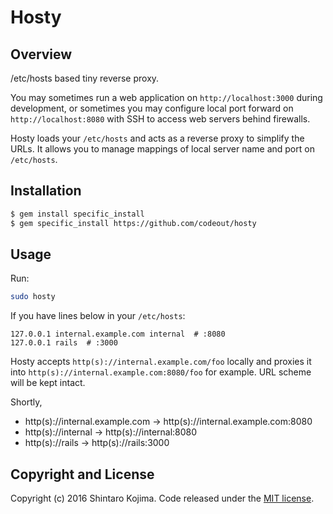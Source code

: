 # Hosty

## Overview

/etc/hosts based tiny reverse proxy.

You may sometimes run a web application on ```http://localhost:3000``` during development, or
sometimes you may configure local port forward on ```http://localhost:8080``` with SSH to access web servers behind firewalls.

Hosty loads your ```/etc/hosts``` and acts as a reverse proxy to simplify the URLs.
It allows you to manage mappings of local server name and port on ```/etc/hosts```.

## Installation

```zsh
$ gem install specific_install
$ gem specific_install https://github.com/codeout/hosty
```

## Usage

Run:

```zsh
sudo hosty
```

If you have lines below in your ```/etc/hosts```:

```
127.0.0.1 internal.example.com internal  # :8080
127.0.0.1 rails  # :3000
```

Hosty accepts ```http(s)://internal.example.com/foo``` locally and proxies it
into ```http(s)://internal.example.com:8080/foo``` for example. URL scheme will be kept intact.

Shortly,

* http(s)://internal.example.com → http(s)://internal.example.com:8080
* http(s)://internal → http(s)://internal:8080
* http(s)://rails → http(s)://rails:3000


## Copyright and License

Copyright (c) 2016 Shintaro Kojima. Code released under the [MIT license](LICENSE).
